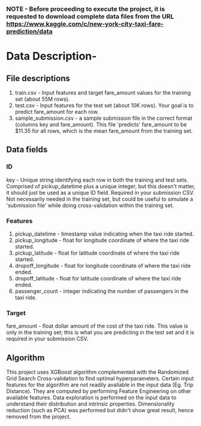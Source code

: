 ### NOTE - Before proceeding to execute the project, it is requested to download complete data files from the URL https://www.kaggle.com/c/new-york-city-taxi-fare-prediction/data

# Data Description-
## File descriptions
1. train.csv - Input features and target fare_amount values for the training set (about 55M rows).
2. test.csv - Input features for the test set (about 10K rows). Your goal is to predict fare_amount for each row.
3. sample_submission.csv - a sample submission file in the correct format (columns key and fare_amount). This file 'predicts' fare_amount to be $11.35 for all rows, which is the mean fare_amount from the training set.

## Data fields
### ID
key - Unique string identifying each row in both the training and test sets. Comprised of pickup_datetime plus a unique integer, but this doesn't matter, it should just be used as a unique ID field. Required in your submission CSV. Not necessarily needed in the training set, but could be useful to simulate a 'submission file' while doing cross-validation within the training set.

### Features
1. pickup_datetime - timestamp value indicating when the taxi ride started.
2. pickup_longitude - float for longitude coordinate of where the taxi ride started.
3. pickup_latitude - float for latitude coordinate of where the taxi ride started.
4. dropoff_longitude - float for longitude coordinate of where the taxi ride ended.
5. dropoff_latitude - float for latitude coordinate of where the taxi ride ended.
6. passenger_count - integer indicating the number of passengers in the taxi ride.

### Target
fare_amount - float dollar amount of the cost of the taxi ride. This value is only in the training set; this is what you are predicting in the test set and it is required in your submission CSV.

## Algorithm
This project uses XGBoost algorithm complemented with the Randomized Grid Search Cross-validation to find optimal hyperparameters. Certain input features for the algorithm are not readily avaliable in the input data (Eg. Trip Distance). They are computed by performing Feature Engineering on other available features. Data exploration is performed on the input data to understand their distribution and intrinsic properties. Dimensionality reduction (such as PCA) was performed but didn't show great result, hence removed from the project.
